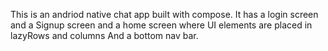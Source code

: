 This is an andriod native chat app built with compose.
It has a login screen and a Signup screen and a home screen where UI elements are placed in lazyRows and columns
And a bottom nav bar.
